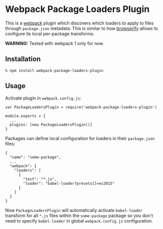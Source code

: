 # Webpack Package Loaders Plugin

This is a [webpack][] plugin which discovers which loaders to apply to files
through `package.json` metadata. This is similar to how [browserify][] allows to
configure its local per-package transforms.

**WARNING:** Tested with webpack 1 only for now.

## Installation

    % npm install webpack-package-loaders-plugin

## Usage

Activate plugin in `webpack.config.js`:

    var PackageLoadersPlugin = require('webpack-package-loaders-plugin')

    module.exports = {
      ...
      plugins: [new PackageLoadersPlugin()]
    }

Packages can define local configuration for loaders in their `package.json`
files:

    {
      "name": "some-package",
      ...
      "webpack": {
        "loaders": [
          {
            "test": "*.js",
            "loader": "babel-loader?presets[]=es2015"
          }
        ]
      }
    }

Now `PackageLoadersPlugin` will automatically activate `babel-loader` transform
for all `*.js` files within the `some-package` package so you don't need to
specify `babel-loader` in global `webpack.config.js` configuration.

[webpack]: http://webpack.github.io
[browserify]: http://browserify.org

